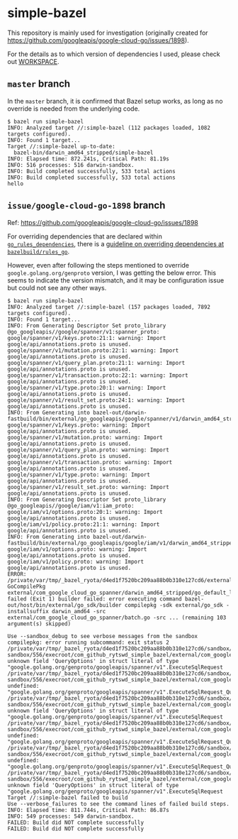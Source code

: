 # simple-bazel

This repository is mainly used for investigation (originally created for https://github.com/googleapis/google-cloud-go/issues/1898).

For the details as to which version of dependencies I used, please check out [WORKSPACE](./WORKSPACE).

## `master` branch

In the `master` branch, it is confirmed that Bazel setup works, as long as no override is needed from the underlying code.

```shell
$ bazel run simple-bazel
INFO: Analyzed target //:simple-bazel (112 packages loaded, 1082 targets configured).
INFO: Found 1 target...
Target //:simple-bazel up-to-date:
  bazel-bin/darwin_amd64_stripped/simple-bazel
INFO: Elapsed time: 872.241s, Critical Path: 81.19s
INFO: 516 processes: 516 darwin-sandbox.
INFO: Build completed successfully, 533 total actions
INFO: Build completed successfully, 533 total actions
hello
```

## `issue/google-cloud-go-1898` branch

Ref: https://github.com/googleapis/google-cloud-go/issues/1898

For overriding dependencies that are declared within [`go_rules_dependencies`](https://github.com/bazelbuild/rules_go/blob/master/go/private/repositories.bzl#L24), there is a [guideline on overriding dependencies at `bazelbuild/rules_go`](https://github.com/bazelbuild/rules_go/blob/master/go/workspace.rst#overriding-dependencies).

However, even after following the steps mentioned to override `google.golang.org/genproto` version, I was getting the below error. This seems to indicate the version mismatch, and it may be configuration issue but could not see any other ways.

```shell
$ bazel run simple-bazel
INFO: Analyzed target //:simple-bazel (157 packages loaded, 7892 targets configured).
INFO: Found 1 target...
INFO: From Generating Descriptor Set proto_library @go_googleapis//google/spanner/v1:spanner_proto:
google/spanner/v1/keys.proto:21:1: warning: Import google/api/annotations.proto is unused.
google/spanner/v1/mutation.proto:22:1: warning: Import google/api/annotations.proto is unused.
google/spanner/v1/query_plan.proto:21:1: warning: Import google/api/annotations.proto is unused.
google/spanner/v1/transaction.proto:22:1: warning: Import google/api/annotations.proto is unused.
google/spanner/v1/type.proto:20:1: warning: Import google/api/annotations.proto is unused.
google/spanner/v1/result_set.proto:24:1: warning: Import google/api/annotations.proto is unused.
INFO: From Generating into bazel-out/darwin-fastbuild/bin/external/go_googleapis/google/spanner/v1/darwin_amd64_stripped/spanner_go_proto%/google.golang.org/genproto/googleapis/spanner/v1:
google/spanner/v1/keys.proto: warning: Import google/api/annotations.proto is unused.
google/spanner/v1/mutation.proto: warning: Import google/api/annotations.proto is unused.
google/spanner/v1/query_plan.proto: warning: Import google/api/annotations.proto is unused.
google/spanner/v1/transaction.proto: warning: Import google/api/annotations.proto is unused.
google/spanner/v1/type.proto: warning: Import google/api/annotations.proto is unused.
google/spanner/v1/result_set.proto: warning: Import google/api/annotations.proto is unused.
INFO: From Generating Descriptor Set proto_library @go_googleapis//google/iam/v1:iam_proto:
google/iam/v1/options.proto:20:1: warning: Import google/api/annotations.proto is unused.
google/iam/v1/policy.proto:21:1: warning: Import google/api/annotations.proto is unused.
INFO: From Generating into bazel-out/darwin-fastbuild/bin/external/go_googleapis/google/iam/v1/darwin_amd64_stripped/iam_go_proto%/google.golang.org/genproto/googleapis/iam/v1:
google/iam/v1/options.proto: warning: Import google/api/annotations.proto is unused.
google/iam/v1/policy.proto: warning: Import google/api/annotations.proto is unused.
ERROR: /private/var/tmp/_bazel_ryota/d4ed1f7520bc209aa88b0b310e127cd6/external/com_google_cloud_go_spanner/BUILD.bazel:3:1: GoCompilePkg external/com_google_cloud_go_spanner/darwin_amd64_stripped/go_default_library%/cloud.google.com/go/spanner.a failed (Exit 1) builder failed: error executing command bazel-out/host/bin/external/go_sdk/builder compilepkg -sdk external/go_sdk -installsuffix darwin_amd64 -src external/com_google_cloud_go_spanner/batch.go -src ... (remaining 103 argument(s) skipped)

Use --sandbox_debug to see verbose messages from the sandbox
compilepkg: error running subcommand: exit status 2
/private/var/tmp/_bazel_ryota/d4ed1f7520bc209aa88b0b310e127cd6/sandbox/darwin-sandbox/556/execroot/com_github_rytswd_simple_bazel/external/com_google_cloud_go_spanner/batch.go:185:3: unknown field 'QueryOptions' in struct literal of type "google.golang.org/genproto/googleapis/spanner/v1".ExecuteSqlRequest
/private/var/tmp/_bazel_ryota/d4ed1f7520bc209aa88b0b310e127cd6/sandbox/darwin-sandbox/556/execroot/com_github_rytswd_simple_bazel/external/com_google_cloud_go_spanner/client.go:286:20: undefined: "google.golang.org/genproto/googleapis/spanner/v1".ExecuteSqlRequest_QueryOptions
/private/var/tmp/_bazel_ryota/d4ed1f7520bc209aa88b0b310e127cd6/sandbox/darwin-sandbox/556/execroot/com_github_rytswd_simple_bazel/external/com_google_cloud_go_spanner/pdml.go:76:3: unknown field 'QueryOptions' in struct literal of type "google.golang.org/genproto/googleapis/spanner/v1".ExecuteSqlRequest
/private/var/tmp/_bazel_ryota/d4ed1f7520bc209aa88b0b310e127cd6/sandbox/darwin-sandbox/556/execroot/com_github_rytswd_simple_bazel/external/com_google_cloud_go_spanner/transaction.go:222:11: undefined: "google.golang.org/genproto/googleapis/spanner/v1".ExecuteSqlRequest_QueryOptions
/private/var/tmp/_bazel_ryota/d4ed1f7520bc209aa88b0b310e127cd6/sandbox/darwin-sandbox/556/execroot/com_github_rytswd_simple_bazel/external/com_google_cloud_go_spanner/transaction.go:230:13: undefined: "google.golang.org/genproto/googleapis/spanner/v1".ExecuteSqlRequest_QueryOptions
/private/var/tmp/_bazel_ryota/d4ed1f7520bc209aa88b0b310e127cd6/sandbox/darwin-sandbox/556/execroot/com_github_rytswd_simple_bazel/external/com_google_cloud_go_spanner/transaction.go:343:3: unknown field 'QueryOptions' in struct literal of type "google.golang.org/genproto/googleapis/spanner/v1".ExecuteSqlRequest
Target //:simple-bazel failed to build
Use --verbose_failures to see the command lines of failed build steps.
INFO: Elapsed time: 811.744s, Critical Path: 86.87s
INFO: 549 processes: 549 darwin-sandbox.
FAILED: Build did NOT complete successfully
FAILED: Build did NOT complete successfully
```
